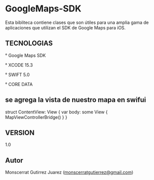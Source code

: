 
# GoogleMaps-SDK

Esta bibliteca contiene clases que son útiles para una amplia gama de aplicaciones que utilizan el SDK de Google Maps para iOS.
## TECNOLOGIAS
° Google Maps SDK

° XCODE 15.3

° SWIFT 5.0

° CORE DATA




## se agrega la vista de nuestro mapa en swifui

struct ContentView: View {
var body: some View {
        MapViewControllerBridge()
    }
}


## VERSION

1.0


## Autor

Monscerrat Gutirrez Juarez
(monscerratgutierrez@gmail.com)